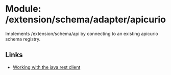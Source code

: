 # Module: /extension/schema/adapter/apicurio

Implements  /extension/schema/api by connecting to an existing
apicurio schema registry.


## Links

* [Working with the java rest client](https://www.apicur.io/registry/docs/apicurio-registry/1.3.3.Final/getting-started/assembly-using-the-registry-client.html#registry-client-intro) 
